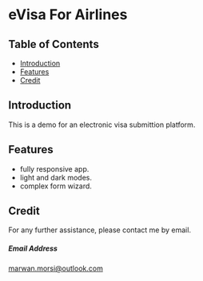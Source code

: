 # eVisa For Airlines

## Table of Contents

- [Introduction](#introduction)
- [Features](#features)
- [Credit](#credit)

## Introduction

This is a demo for an electronic visa submittion platform.

## Features

- fully responsive app.
- light and dark modes.
- complex form wizard.

## Credit

For any further assistance, please contact me by email.

##### Email Address

<marwan.morsi@outlook.com>
